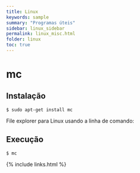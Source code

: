 ```yaml
---
title: Linux
keywords: sample
summary: "Programas úteis"
sidebar: linux_sidebar
permalink: linux_misc.html
folder: linux
toc: true
---
```



# mc

## Instalação

```shell
$ sudo apt-get install mc
```

File explorer para Linux usando a linha de comando:

## Execução

```shell
$ mc
```

{% include links.html %}
